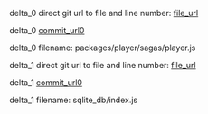 delta_0 direct git url to file and line number: [file_url](https://www.github.com/podlove/podlove-ui/commit/21fb73a3ac5d15b81e373fac95cc0d0cc446ea95/#diff-5c56a967e42d7f88c2877e8785efc8d23995d952c559ad70d95c9938c14afa92L112)

delta_0 [commit_url0](https://www.github.com/podlove/podlove-ui/commit/21fb73a3ac5d15b81e373fac95cc0d0cc446ea95)

delta_0 filename: packages/player/sagas/player.js



delta_1 direct git url to file and line number: [file_url](https://www.github.com/patrickjquinn/P-Brain.ai/commit/ffead409066457d2f6e582a5e788f8ef80c50d30/#diff-72499c72d708407474efe1080bc8ed2f450e24879cbeb3362df9758cd339cbf0L158)

delta_1 [commit_url0](https://www.github.com/patrickjquinn/P-Brain.ai/commit/ffead409066457d2f6e582a5e788f8ef80c50d30)

delta_1 filename: sqlite_db/index.js



